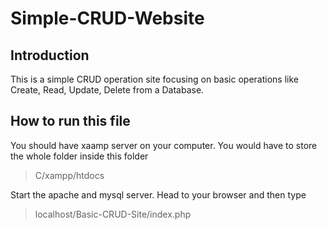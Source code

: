 # Simple-CRUD-Website

## Introduction

This is a simple CRUD operation site focusing on basic operations like Create, Read, Update, Delete from a Database.

## How to run this file

You should have xaamp server on your computer. You would have to store the whole folder inside this folder
> C/xampp/htdocs

Start the apache and mysql server. Head to your browser and then type
> localhost/Basic-CRUD-Site/index.php
